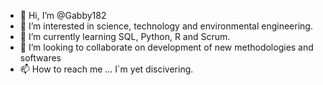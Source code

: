 - 👋 Hi, I’m @Gabby182
- 👀 I’m interested in science, technology and environmental engineering.
- 🌱 I’m currently learning SQL, Python, R and Scrum.  
- 💞️ I’m looking to collaborate on development of new methodologies and softwares
- 📫 How to reach me ... I´m yet discivering.

<!---
Gabby182/Gabby182 is a ✨ special ✨ repository because its `README.md` (this file) appears on your GitHub profile.
You can click the Preview link to take a look at your changes.
--->
